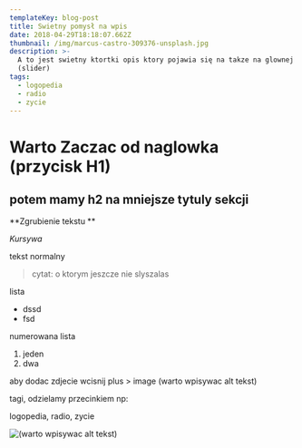 ```yaml
---
templateKey: blog-post
title: Swietny pomysł na wpis
date: 2018-04-29T18:18:07.662Z
thumbnail: /img/marcus-castro-309376-unsplash.jpg
description: >-
  A to jest swietny ktortki opis ktory pojawia się na takze na glownej stronie
  (slider)
tags:
  - logopedia
  - radio
  - zycie
---
```

# Warto Zaczac od naglowka (przycisk H1)

## potem mamy h2 na mniejsze tytuly sekcji

**Zgrubienie tekstu **

_Kursywa_

tekst normalny 

> cytat: o ktorym jeszcze nie slyszalas 

lista

* dssd
* fsd

numerowana lista 

1. jeden
2. dwa

aby dodac zdjecie wcisnij plus > image (warto wpisywac alt tekst)

tagi, odzielamy przecinkiem np: 

logopedia, radio, zycie 

![(warto wpisywac alt tekst)](/img/marcus-castro-309376-unsplash.jpg)
